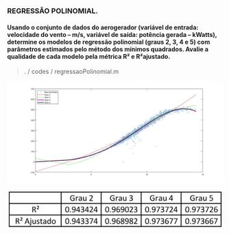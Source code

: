 ### REGRESSÃO POLINOMIAL. 
#### Usando o conjunto de dados do aerogerador (variável de entrada: velocidade do vento – m/s, variável de saída: potência gerada – kWatts), determine os modelos de regressão polinomial  (graus  2,  3,  4  e  5)  com  parâmetros  estimados  pelo  método  dos  mínimos quadrados. Avalie a qualidade de cada modelo pela métrica R² e R²ajustado.
> . / codes / regressaoPolinomial.m
<p align="center">
  <img src="codes/img/regressao.jpg" width="1000" alt="accessibility text">
</p>
<p align="center">
  <img src="codes/img/tabela1.jpg" width="500" alt="accessibility text">
</p>
